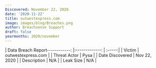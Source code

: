 ```yaml
---
Discovered: November 22, 2020
date: '2020-11-22'
title: outwestexpress.com
image: images/blog/Breaches.png
author: Breachsense Support
draft: false
yearmonths: 2020/november
---
```


| Data Breach Report------------:   |:-------------:    | :-----:|
| Victim    | outwestexpress.com      | 
| Threat Actor    | Pysa      | 
| Date Discovered    | Nov 22, 2020      | 
| Description    | N/A      | 
| Leak Size    | N/A      | 

